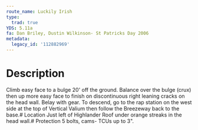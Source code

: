 ```yaml
---
route_name: Luckily Irish
type:
  trad: true
YDS: 5.11a
fa: Dan Briley, Dustin Wilkinson- St Patricks Day 2006
metadata:
  legacy_id: '112882969'
---
```

# Description
Climb easy face to a bulge 20' off the ground. Balance over the bulge (crux) then up more easy face to finish on discontinuous right leaning cracks on the head wall. Belay with gear. To descend, go to the rap station on the west side at the top of Vertical Valium then follow the Breezeway back to the base.# Location
Just left of Highlander Roof under orange streaks in the head wall.# Protection
5 bolts, cams- TCUs up to 3".